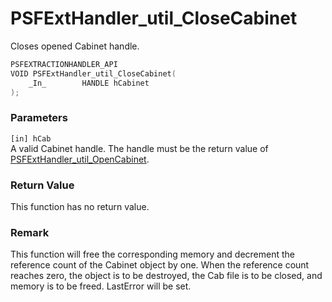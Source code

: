 # PSFExtHandler_util_CloseCabinet
Closes opened Cabinet handle.
````c
PSFEXTRACTIONHANDLER_API
VOID PSFExtHandler_util_CloseCabinet(
    _In_        HANDLE hCabinet
);
````
### Parameters
`[in] hCab`  
A valid Cabinet handle. The handle must be the return value of [PSFExtHandler_util_OpenCabinet](PSFExtHandler_util_OpenCabinet_en.md).
### Return Value
This function has no return value.
### Remark
This function will free the corresponding memory and decrement the reference count of the Cabinet object by one. When the reference count reaches zero, the object is to be destroyed, the Cab file is to be closed, and memory is to be freed. LastError will be set.  
